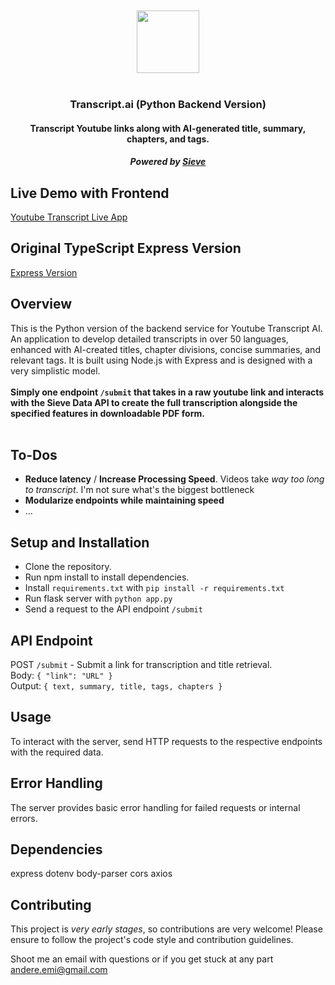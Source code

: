 
<div align="center">
  <br />
  <br />
  <img src="yb.png" height="100" width="100">
  <br />
  <br />
  <h3>Transcript.ai (Python Backend Version)</h3>
  <h4>Transcript Youtube links along with AI-generated title, summary, chapters, and tags.</h4>
  <h5>Powered by <a href="https://www.sievedata.com/">Sieve</a>
</div>

## Live Demo with Frontend
[Youtube Transcript Live App](https://transcript-fe.vercel.app/)

## Original TypeScript Express Version
[Express Version](https://github.com/technoabsurdist/transcript.ai)

## Overview
This is the Python version of the backend service for Youtube Transcript AI. An application to develop detailed
transcripts in over 50 languages, enhanced with AI-created titles, chapter divisions,
concise summaries, and relevant tags. It is built using Node.js with Express and is designed
with a very simplistic model. <br /> <br /> **Simply one endpoint `/submit` that takes in a raw youtube link and interacts with the Sieve Data
API to create the full transcription alongside the specified features in downloadable PDF form.**
<br /> 
<br />

## To-Dos
* **Reduce latency** / **Increase Processing Speed**. Videos take *way too long to transcript*. I'm not sure what's the biggest bottleneck 
* **Modularize endpoints while maintaining speed** 
* ... 

## Setup and Installation


- Clone the repository.
- Run npm install to install dependencies.
- Install `requirements.txt` with `pip install -r requirements.txt`
- Run flask server with `python app.py`
- Send a request to the API endpoint `/submit`

## API Endpoint
POST `/submit` - Submit a link for transcription and title retrieval. <br />
Body: `{ "link": "URL" }` <br /> 
Output: `{ text, summary, title, tags, chapters }`

## Usage

To interact with the server, send HTTP requests to the respective endpoints with the required data.

## Error Handling

The server provides basic error handling for failed requests or internal errors.

## Dependencies
express
dotenv
body-parser
cors
axios

## Contributing

This project is *very early stages*, so contributions are very welcome! Please ensure to follow the project's code style and contribution guidelines.

Shoot me an email with questions or if you get stuck at any part andere.emi@gmail.com